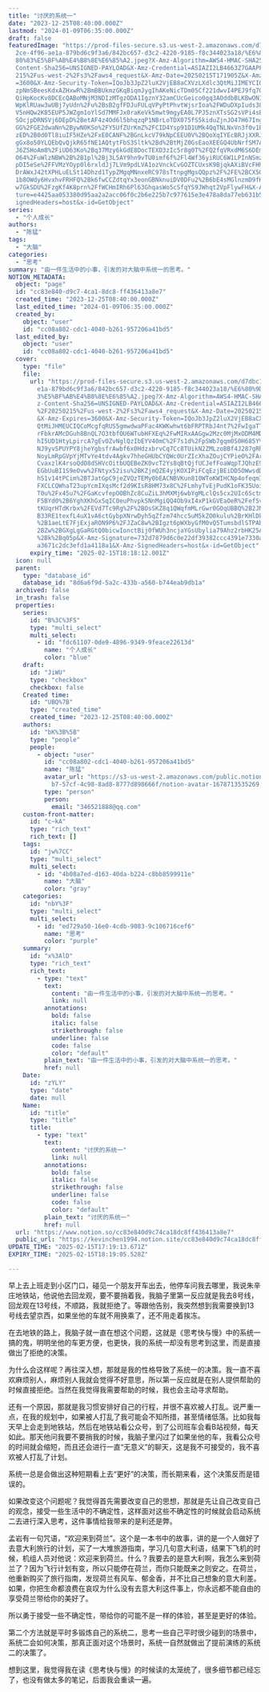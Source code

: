 ```yaml
---
title: "讨厌的系统一"
date: "2023-12-25T08:40:00.000Z"
lastmod: "2024-01-09T06:35:00.000Z"
draft: false
featuredImage: "https://prod-files-secure.s3.us-west-2.amazonaws.com/d7dbc101-8\
  2ce-4f96-ae1a-879bd6c9f3a6/842bc657-d3c2-4220-9185-f8c344023a18/%E6%80%9D%E8%\
  80%83%E5%BF%AB%E4%B8%8E%E6%85%A2.jpeg?X-Amz-Algorithm=AWS4-HMAC-SHA256&X-Amz-\
  Content-Sha256=UNSIGNED-PAYLOAD&X-Amz-Credential=ASIAZI2LB4663Z7GAAPF%2F20250\
  215%2Fus-west-2%2Fs3%2Faws4_request&X-Amz-Date=20250215T171905Z&X-Amz-Expires\
  =3600&X-Amz-Security-Token=IQoJb3JpZ2luX2VjEB8aCXVzLXdlc3QtMiJIMEYCIQCyK2sSWb\
  zpNmSBeesKdxAZHxwR%2BmBBUkmzGKqBiqmJygIhAKeNicTDm05Cf221dwvI4PEJ9fq7Oyql09Ebg\
  QiHpKocKv8DCEcQABoMNjM3NDIzMTgzODA1IgznY32amCUcGeico0gq3AOddbBLKBwONIiKw36n0b\
  WpKlRUaw3wUBj7yUdn%2Fu%2BsB2gfFDJuFULqVPyPtPhvtWjsrIoa%2FWDuDXpIuds38me3WzQPY\
  V5nHQw2K85EUP5JWZgm1oYlSd7MMFJx0raKeVk5mwt9mgyEA0L7PJ5znXTsSG2sVPi4sExRKkppch\
  SOcjpDRNSVj6DEpD%2BetAF4z4Od6l5bhqzqP1NBrLoTDX075fS5kiduZjnJO47H67IngWWs%2FGi\
  GG%2FGE2dwaNn%2BywN0KSo%2FY5UfZUrKmZ%2FCID4Ysp91D1UMk4QqTNLNxVn3f0v1EjXowce2D\
  zED%2B0d0Tl8iuIF5HZe%2FxE0CANF%2BGnLkcV79kNpCEEU0V%2BQoXqIYEcBRJjXXRJox5Z0gWA\
  gGx8o50YLQEbQvQjkR65fNE1AQtytFbS3Sltk%2Bd%2BtMjZ0GsEaoXEEGQ4UbNrfSM7A6ZvVUAwO\
  J6ZSHoAm8%2FiUD63Ko%2Bq37Mzy6kGdE8DocTEXD3zIc5r8g0T%2FQ2fqVRxdM6S6DEm7dIot%2F\
  O64%2FuWlzNBW%2B%2B1pl%2Bj3L5AY9hn9vTU0imf6f%2Fl4Wf36yiRUC6W1LPInNSmzH32fojnk\
  pDI5eSe%2FFVMzYOyp0l6rxldJj7LVm9pdLVA1ozVnckCvGOZTCUxsK9BjqkAXiBVcFHhhLw0ZFF9\
  DrAWxJ42tXPHLuELSt14Dhzd1TypZMgqMNnxeRC978sTtnpgMgsQQpz%2F%2FE%2BCX5Oz1YT2MNn\
  1b8OWdy6HvxhvFRHFQ%2Bk6fwCCZdtqYx3eonGBNknuiDV0DFu2%2B6bE4sMGlnzmD9fKnbAeq%2B\
  w7GkSDU%2FzgKf4K8prn%2FfWCHmIRh6Pl63GhqasWo5cSfqYS9JWhqt2VpFlywFH&X-Amz-Signa\
  ture=e4425aa053380d95aa2a2acc06f0c2b6e225b7c977615e3e478a8da77eb631b5&X-Amz-S\
  ignedHeaders=host&x-id=GetObject"
series:
  - "个人成长"
authors:
  - "陈猛"
tags:
  - "大脑"
categories:
  - "思考"
summary: "由一件生活中的小事，引发的对大脑中系统一的思考。"
NOTION_METADATA:
  object: "page"
  id: "cc83e840-d9c7-4ca1-8dc8-ff436413a8e7"
  created_time: "2023-12-25T08:40:00.000Z"
  last_edited_time: "2024-01-09T06:35:00.000Z"
  created_by:
    object: "user"
    id: "cc08a802-cdc1-4040-b261-957206a41bd5"
  last_edited_by:
    object: "user"
    id: "cc08a802-cdc1-4040-b261-957206a41bd5"
  cover:
    type: "file"
    file:
      url: "https://prod-files-secure.s3.us-west-2.amazonaws.com/d7dbc101-82ce-4f96-a\
        e1a-879bd6c9f3a6/842bc657-d3c2-4220-9185-f8c344023a18/%E6%80%9D%E8%80%8\
        3%E5%BF%AB%E4%B8%8E%E6%85%A2.jpeg?X-Amz-Algorithm=AWS4-HMAC-SHA256&X-Am\
        z-Content-Sha256=UNSIGNED-PAYLOAD&X-Amz-Credential=ASIAZI2LB466XPQFHVYJ\
        %2F20250215%2Fus-west-2%2Fs3%2Faws4_request&X-Amz-Date=20250215T171812Z\
        &X-Amz-Expires=3600&X-Amz-Security-Token=IQoJb3JpZ2luX2VjEB8aCXVzLXdlc3\
        QtMiJHMEUCIQCoMcgfqRUS5gmwdwaPFac4KWKwhwt6bFRPTRbJ4nt7%2FwIgaTTzq%2FDfI\
        rFbkrAMcDGuh8BnQL7O3tbfOU6WTubHFXEq%2FwMIRxAAGgw2Mzc0MjMxODM4MDUiDMtKkp\
        hI5UD1HtyLpircA7gEvOZvNglQzIbEYV40mC%2F7s1d%2FpSWb7gqm0S0H685Y%2BnFw1N8\
        NJ9yvSPUYPY8jheYgbsfrAwbf6x0HdzxbrvCq7Cc8TUikN2ZMLzoBBf4J287gRheeAQpbpx\
        NoyLmRpGVpYjMTvYe4tdv4Agkv7hheGHUbCYQWc0UrZIcXhaZOujCYPieO%2FArtcWmbPoB\
        CvaxzlK4rsoQdO8dSHVcOitbUQEBeZK0vcT2Ys8qBtQjfUCJefFoaWqpTJQhzE90nDhGvK8\
        EGbUuBI1S9eOvw%2FNtyx52isu%2BKZjmQZE4yjKOXIPiFCqEzjBEiDD5OWwsdD6GAcCgUC\
        hS1v14tPCim%2BTJatGpC9jeZVQzTEMy0bEACNBVKun810WToKWIHCNp4ofeqmIi%2FcYkX\
        FXCLCQWhaT23upYcmIXqsMcf2d9KIsR8HM73x8C%2FLmhyTvEjPudK1oFK35Uoids1gZss5\
        T0u%2Fx45u7%2FGaKcvfepOOBhZc8CuZiL3hMXMj6wbYgMLclQs5cx2UIc6SctmD89SuXae\
        F5BYd0%2B6YghXKhGxSqIC0euPhvpkSNnMgiQQ4Ob9xI4xP1kGVEaOeR%2FefSvRj4ovBnS\
        tKUqrHTdKrbx%2FEVd7Tc9Rg%2F%2BOsSKZ8q1QWqfmMLrGwr0GOqUBBQ%2B2JNsN1YxofI\
        B33RE1texfL4uX1vA6ctGybpXNrwDyh5qZfzm74hcc5uM5kZO0kulu%2BrKHlDkvBLUunNU\
        %2B1aeLtE7FjExjaRON9P6%2FJZaC8w%2BIgzt6pWXbyGfM0vQ5TumsbdlSTPAbDM5%2Bp%\
        2BZw%2BGXgLgGaRGtQ0bicwIonctBij0fWUh3ncjaYGsUbylia79Ahz2rbHK25A28W6QXpL\
        %2Bk%2Bq05p&X-Amz-Signature=732d7879d6c0e22df39382ccc4391e7330ae471cfd6\
        a3671c2dc3efd1a4118a1&X-Amz-SignedHeaders=host&x-id=GetObject"
      expiry_time: "2025-02-15T18:18:12.001Z"
  icon: null
  parent:
    type: "database_id"
    database_id: "8d6a6f9d-5a2c-433b-a560-b744eab9db1a"
  archived: false
  in_trash: false
  properties:
    series:
      id: "B%3C%3FS"
      type: "multi_select"
      multi_select:
        - id: "fdc61107-0de9-4896-9349-9feace22613d"
          name: "个人成长"
          color: "blue"
    draft:
      id: "JiWU"
      type: "checkbox"
      checkbox: false
    Created time:
      id: "UBQ%7B"
      type: "created_time"
      created_time: "2023-12-25T08:40:00.000Z"
    authors:
      id: "bK%3B%5B"
      type: "people"
      people:
        - object: "user"
          id: "cc08a802-cdc1-4040-b261-957206a41bd5"
          name: "陈猛"
          avatar_url: "https://s3-us-west-2.amazonaws.com/public.notion-static.com/775523\
            b7-57cf-4c98-8ad8-8777d898666f/notion-avatar-1678713535269.png"
          type: "person"
          person:
            email: "346521888@qq.com"
    custom-front-matter:
      id: "c~kA"
      type: "rich_text"
      rich_text: []
    tags:
      id: "jw%7CC"
      type: "multi_select"
      multi_select:
        - id: "4b08a7ed-d163-40da-b224-c8bb8599911e"
          name: "大脑"
          color: "gray"
    categories:
      id: "nbY%3F"
      type: "multi_select"
      multi_select:
        - id: "ed729a50-16e0-4cdb-9083-9c106716cef6"
          name: "思考"
          color: "purple"
    summary:
      id: "x%3AlD"
      type: "rich_text"
      rich_text:
        - type: "text"
          text:
            content: "由一件生活中的小事，引发的对大脑中系统一的思考。"
            link: null
          annotations:
            bold: false
            italic: false
            strikethrough: false
            underline: false
            code: false
            color: "default"
          plain_text: "由一件生活中的小事，引发的对大脑中系统一的思考。"
          href: null
    Date:
      id: "zYLY"
      type: "date"
      date: null
    Name:
      id: "title"
      type: "title"
      title:
        - type: "text"
          text:
            content: "讨厌的系统一"
            link: null
          annotations:
            bold: false
            italic: false
            strikethrough: false
            underline: false
            code: false
            color: "default"
          plain_text: "讨厌的系统一"
          href: null
  url: "https://www.notion.so/cc83e840d9c74ca18dc8ff436413a8e7"
  public_url: "https://kevinchen1994.notion.site/cc83e840d9c74ca18dc8ff436413a8e7"
UPDATE_TIME: "2025-02-15T17:19:13.671Z"
EXPIRY_TIME: "2025-02-15T18:19:05.528Z"

---
```

<link rel="stylesheet" href="https://cdn.jsdelivr.net/npm/katex@0.16.2/dist/katex.min.css" integrity="sha384-bYdxxUwYipFNohQlHt0bjN/LCpueqWz13HufFEV1SUatKs1cm4L6fFgCi1jT643X" crossorigin="anonymous">


早上去上班走到小区门口，碰见一个朋友开车出去，他停车问我去哪里，我说朱辛庄地铁站，他说他去回龙观，要不要捎着我，我脑子里第一反应就是我去8号线，回龙观在13号线，不顺路，我就拒绝了。等跟他告别，我突然想到我需要换到13号线去望京西，如果坐他的车就不用换乘了，还不用走着挨冻。


在去地铁的路上，我脑子就一直在想这个问题，这就是《思考快与慢》中的系统一搞的鬼，明明坐他的车更方便，也更快，我的系统一却没有思考到这里，而是直接做出了拒绝的决策。


为什么会这样呢？再往深入想，那就是我的性格导致了系统一的决策。我一直不喜欢麻烦别人，麻烦别人我就会觉得不好意思，所以第一反应就是在别人提供帮助的时候直接拒绝。当然在我觉得我需要帮助的时候，我也会主动寻求帮助。


还有一个原因，那就是我习惯安排好自己的行程，并很不喜欢被人打乱。说严重一点，在我的规划中，如果被人打乱了我可能会不知所措，甚至情绪低落。比如我每天早上会走到地铁站，然后在地铁站看公众号，到了公司班车会看B站视频，每天如此。那天他问我要不要捎我的时候，我脑子里闪过了如果坐他的车，我看公众号的时间就会缩短，而且还会进行一直“无意义”的聊天，这是我不可接受的，我不喜欢被人打乱了计划。


系统一总是会做出这种短期看上去“更好”的决策，而长期来看，这个决策反而是错误的。


如果改变这个问题呢？我觉得首先需要改变自己的思想，那就是先让自己改变自己的观念，接受一些生活中的不确定性，这样面对这些不确定性的时候就会启动系统二去进行深入思考，这件事情给我带来的是利还是弊。


孟岩有一句咒语，“欢迎来到荷兰”。这个是一本书中的故事，讲的是一个人做好了去意大利旅行的计划，买了一大堆旅游指南，学习几句意大利语，结果下飞机的时候，机组人员对他说：欢迎来到荷兰。什么？我要去的是意大利啊，我怎么来到荷兰了？因为飞行计划有变，所以只能停在荷兰，而你只能既来之则安之。在荷兰，他重新购买了旅行指南，发现荷兰有风车、郁金香，并不比自己想象的意大利差。如果，你把生命都浪费在哀叹为什么没有去意大利这件事上，你永远都不能自由的享受荷兰带给你的美好了。


所以勇于接受一些不确定性，带给你的可能不是一样的体验，甚至是更好的体验。


第二个方法就是平时多锻炼自己的系统二，思考一些自己平时很少碰到的场景中，系统二会如何决策，那真正面对这个场景时，系统一自然就做出了提前演练的系统二的决策了。


想到这里，我觉得我在读《思考快与慢》的时候读的太笼统了，很多细节都已经忘了，也没有做太多的笔记，后面我会重读一遍。

